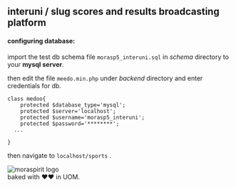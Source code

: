 ## interuni / slug scores and results broadcasting platform

#### configuring database:
import the test db schema file `morasp5_interuni.sql` in *schema* directory to your **mysql server**.

then edit the file `meedo.min.php` under *backend* directory and enter credentials for db.

```
class medoo{
	protected $database_type='mysql';
	protected $server='localhost';
	protected $username='morasp5_interuni';
	protected $password='********';
  ...

}
```

then navigate to `localhost/sports` .

![moraspirit logo](http://moraspirit.com/sites/default/files/moraspirit_text_logo_200.png)  
baked with ♥♥ in UOM.
